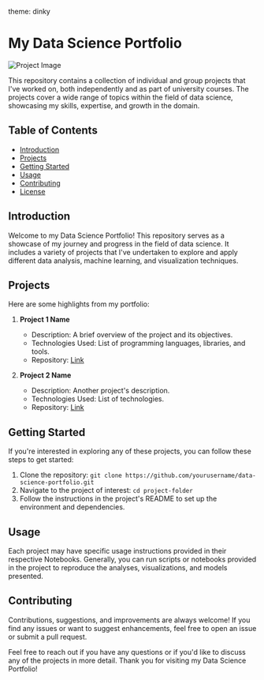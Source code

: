 theme: dinky

# My Data Science Portfolio

![Project Image](project_image.png) <!-- Replace with an image if desired -->

This repository contains a collection of individual and group projects that I've worked on, both independently and as part of university courses. The projects cover a wide range of topics within the field of data science, showcasing my skills, expertise, and growth in the domain.

## Table of Contents

- [Introduction](#introduction)
- [Projects](#projects)
- [Getting Started](#getting-started)
- [Usage](#usage)
- [Contributing](#contributing)
- [License](#license)

## Introduction

Welcome to my Data Science Portfolio! This repository serves as a showcase of my journey and progress in the field of data science. It includes a variety of projects that I've undertaken to explore and apply different data analysis, machine learning, and visualization techniques.

## Projects

Here are some highlights from my portfolio:

1. **Project 1 Name**
   - Description: A brief overview of the project and its objectives.
   - Technologies Used: List of programming languages, libraries, and tools.
   - Repository: [Link](https://github.com/yourusername/project1)

2. **Project 2 Name**
   - Description: Another project's description.
   - Technologies Used: List of technologies.
   - Repository: [Link](https://github.com/yourusername/project2)

<!-- Add more project sections as needed -->

## Getting Started

If you're interested in exploring any of these projects, you can follow these steps to get started:

1. Clone the repository: `git clone https://github.com/yourusername/data-science-portfolio.git`
2. Navigate to the project of interest: `cd project-folder`
3. Follow the instructions in the project's README to set up the environment and dependencies.

## Usage

Each project may have specific usage instructions provided in their respective Notebooks. Generally, you can run scripts or notebooks provided in the project to reproduce the analyses, visualizations, and models presented.

## Contributing

Contributions, suggestions, and improvements are always welcome! If you find any issues or want to suggest enhancements, feel free to open an issue or submit a pull request.

Feel free to reach out if you have any questions or if you'd like to discuss any of the projects in more detail. Thank you for visiting my Data Science Portfolio!
